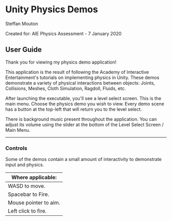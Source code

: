 # Unity Physics Demos
Steffan Mouton

Created for: AIE Physics Assessment - 7 January 2020


## User Guide

Thank you for viewing my physics demo application!

This application is the result of following the Academy of Interactive Entertainment's tutorials on implementing physics in Unity. These demos demonstrate a variety of physical interactions between objects: Joints, Collisions, Meshes, Cloth Simulation, Ragdoll, Fluids, etc.

After launching the executable, you'll see a level select screen. This is the main menu. Choose the physics demo you wish to view. Every demo scene has a button at the top-left that will return you to the level select.

There is background music present throughout the application. You can adjust its volume using the slider at the bottom of the Level Select Screen / Main Menu.

---
### Controls

Some of the demos contain a small amount of interactivity to demonstrate input and physics.

| Where applicable: |
| ----------- |
| WASD to move. |
| Spacebar to Fire. |
| Mouse pointer to aim. |
| Left click to fire. |
